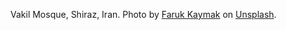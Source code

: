 Vakil Mosque, Shiraz, Iran. Photo by <a href="https://unsplash.com/de/@fkaymak?utm_content=creditCopyText&utm_medium=referral&utm_source=unsplash">Faruk Kaymak</a> on <a href="https://unsplash.com/de/fotos/braune-betongebaude-nahaufnahme-P_Ne56WEe5s?utm_content=creditCopyText&utm_medium=referral&utm_source=unsplash">Unsplash</a>.